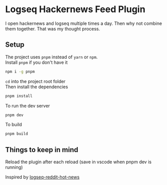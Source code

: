 # Logseq Hackernews Feed Plugin
I open hackernews and logseq multiple times a day. Then why not combine them together. That was my thought process.  

## Setup
The project uses `pnpm` instead of `yarn` or `npm`.  
Install `pnpm` if you don't have it  
```bash
npm i -g pnpm
```

`cd` into the project root folder  
Then install the dependencies
```bash
pnpm install
```
To run the dev server
```bash
pnpm dev
```

To build 
```bash
pnpm build
```

## Things to keep in mind

Reload the plugin after each reload (save in vscode when pnpm dev is running)





  

Inspired by [logseq-reddit-hot-news](https://github.com/logseq/logseq-plugin-samples/tree/master/logseq-reddit-hot-news) 
